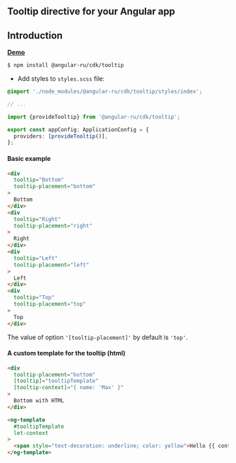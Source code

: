 ## Tooltip directive for your Angular app

## Introduction

[**Demo**](https://angular-ru.github.io/sdk/tooltip-demo)

```bash
$ npm install @angular-ru/cdk/tooltip
```

- Add styles to `styles.scss` file:

```scss
@import './node_modules/@angular-ru/cdk/tooltip/styles/index';

// ...
```

```typescript
import {provideTooltip} from '@angular-ru/cdk/tooltip';

export const appConfig: ApplicationConfig = {
  providers: [provideTooltip()],
};
```

#### Basic example

```html
<div
  tooltip="Bottom"
  tooltip-placement="bottom"
>
  Bottom
</div>
<div
  tooltip="Right"
  tooltip-placement="right"
>
  Right
</div>
<div
  tooltip="Left"
  tooltip-placement="left"
>
  Left
</div>
<div
  tooltip="Top"
  tooltip-placement="top"
>
  Top
</div>
```

The value of option `'[tooltip-placement]'` by default is `'top'`.

#### A custom template for the tooltip (html)

```html
<div
  tooltip-placement="bottom"
  [tooltip]="tooltipTemplate"
  [tooltip-context]="{ name: 'Max' }"
>
  Bottom with HTML
</div>

<ng-template
  #tooltipTemplate
  let-context
>
  <span style="text-decoration: underline; color: yellow">Hello {{ context.name }}</span>
</ng-template>
```
